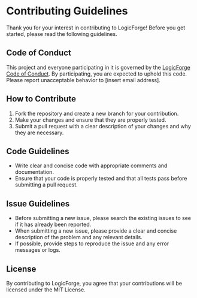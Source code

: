 # Contributing Guidelines

Thank you for your interest in contributing to LogicForge! Before you get started, please read the following guidelines.

## Code of Conduct

This project and everyone participating in it is governed by the [LogicForge Code of Conduct](CODE_OF_CONDUCT.md). By
participating, you are expected to uphold this code. Please report unacceptable behavior to [insert email address].

## How to Contribute

1. Fork the repository and create a new branch for your contribution.
2. Make your changes and ensure that they are properly tested.
3. Submit a pull request with a clear description of your changes and why they are necessary.

## Code Guidelines

- Write clear and concise code with appropriate comments and documentation.
- Ensure that your code is properly tested and that all tests pass before submitting a pull request.

## Issue Guidelines

- Before submitting a new issue, please search the existing issues to see if it has already been reported.
- When submitting a new issue, please provide a clear and concise description of the problem and any relevant details.
- If possible, provide steps to reproduce the issue and any error messages or logs.

## License

By contributing to LogicForge, you agree that your contributions will be licensed under the MIT License.